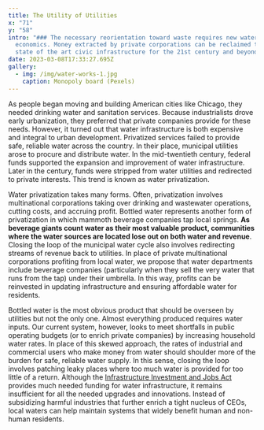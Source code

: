 ```yaml
---
title: The Utility of Utilities
x: "71"
y: "58"
intro: "### The necessary reorientation toward waste requires new water
  economics. Money extracted by private corporations can be reclaimed to build
  state of the art civic infrastructure for the 21st century and beyond."
date: 2023-03-08T17:33:27.695Z
gallery:
  - img: /img/water-works-1.jpg
    caption: Monopoly board (Pexels)
---
```

As people began moving and building American cities like Chicago, they needed drinking water and sanitation services. Because industrialists drove early urbanization, they preferred that private companies provide for these needs. However, it turned out that water infrastructure is both expensive and integral to urban development. Privatized services failed to provide safe, reliable water across the country. In their place, municipal utilities arose to procure and distribute water. In the mid-twentieth century, federal funds supported the expansion and improvement of water infrastructure. Later in the century, funds were stripped from water utilities and redirected to private interests. This trend is known as water privatization.

Water privatization takes many forms. Often, privatization involves multinational corporations taking over drinking and wastewater operations, cutting costs, and accruing profit. Bottled water represents another form of privatization in which mammoth beverage companies tap local springs. **As beverage giants count water as their most valuable product, communities where the water sources are located lose out on both water and revenue**. Closing the loop of the municipal water cycle also involves redirecting streams of revenue back to utilities. In place of private multinational corporations profiting from local water, we propose that water departments include beverage companies (particularly when they sell the very water that runs from the tap) under their umbrella. In this way, profits can be reinvested in updating infrastructure and ensuring affordable water for residents.

Bottled water is the most obvious product that should be overseen by utilities but not the only one. Almost everything produced requires water inputs. Our current system, however, looks to meet shortfalls in public operating budgets (or to enrich private companies) by increasing household water rates. In place of this skewed approach, the rates of industrial and commercial users who make money from water should shoulder more of the burden for safe, reliable water supply. In this sense, closing the loop involves patching leaky places where too much water is provided for too little of a return. Although the [Infrastructure Investment and Jobs Act](https://www.congress.gov/bill/117th-congress/house-bill/3684/text) provides much needed funding for water infrastructure, it remains insufficient for all the needed upgrades and innovations. Instead of subsidizing harmful industries that further enrich a tight nucleus of CEOs, local waters can help maintain systems that widely benefit human and non-human residents.

